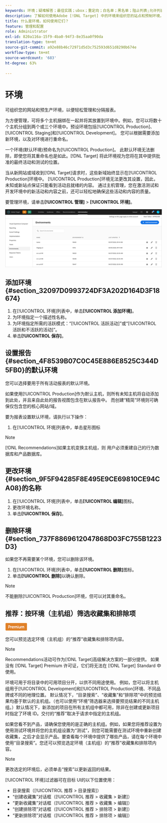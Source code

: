 ```yaml
---
keywords: 环境；疑难解答；最佳实践；ubox；重定向；白名单；黑名单；阻止列表;允许列表
description: 了解如何使用Adobe [!DNL Target] 中的环境来组织您的站点和预制环境，以便于管理和分离报告。
title: 什么是环境，如何使用它们？
feature: 管理和配置
role: Administrator
exl-id: 820a116a-15f9-4ba0-94f3-8e35aa0f90da
translation-type: tm+mt
source-git-commit: a92e88b46c72971d5d3c752593d651d8290b674e
workflow-type: tm+mt
source-wordcount: '683'
ht-degree: 63%

---
```


# 环境

可组织您的网站和预生产环境，以便轻松管理和分隔报表。

为方便管理，可将多个主机捆绑在一起并将其放置到环境中。例如，您可以将数十个主机分组到两个或三个环境中。预设环境包括[!UICONTROL Production]、[!UICONTROL Staging]和[!UICONTROL Development]。 您可以根据需要添加新环境，以及对环境进行重命名。

一个环境(默认环境)预命名为[!UICONTROL Production]。 此默认环境无法删除，即使您将其重命名也是如此。[!DNL Target] 将此环境视为您将在其中提供批准的最终活动和测试的位置。

当从新网站或域收到[!DNL Target]请求时，这些新域始终显示在[!UICONTROL Production]环境中。 [!UICONTROL Production]环境无法更改其设置，因此，未知或新站点保证只能看到活动且就绪的内容。 通过主机管理，您在激活测试和开发环境中的新活动和内容之前，还可以轻松地确保这些活动和内容的质量。

要管理环境，请单击&#x200B;**[!UICONTROL 管理]** > **[!UICONTROL 环境]**。

![环境列表](/help/administrating-target/assets/environments.png)

## 添加环境{#section_32097D0993724DF3A202D164D3F18674}

1. 在[!UICONTROL 环境]列表中，单击&#x200B;**[!UICONTROL 添加环境]**。
1. 为环境指定一个描述性名称。
1. 为环境指定所需的活跃模式：“[!UICONTROL 活跃活动]”或“[!UICONTROL 活跃和不活跃的活动]”。
1. 单击&#x200B;**[!UICONTROL 保存]**。

## 设置报告 {#section_4F8539B07C0C45E886E8525C344D5FB0}的默认环境

您可以选择要用于所有活动报表的默认环境。

如果使用[!UICONTROL Production]作为默认主机，则所有未知主机将自动添加到此处，并且来自此处的报告视图包含在默认报告中。 而创建“精简”环境则可确保仅包含您的核心网站/域。

要为报表设置默认环境，请执行以下操作：

1. 在[!UICONTROL 环境]列表中，单击星形图标

>[!NOTE]
>
>[!DNL Recommendations]如果主机变换主机组，则 用户必须重建自己的行为数据库和产品数据库。

## 更改环境{#section_9F5F94285F8E495E9CE69810CE94CA08}的名称

1. 在[!UICONTROL 环境]列表中，单击&#x200B;**[!UICONTROL 编辑]**&#x200B;图标。
1. 更改环境名称。
1. 单击&#x200B;**[!UICONTROL 保存]**。

## 删除环境{#section_737F8869612047868D03FC755B1223D3}

如果您不再需要某个环境，您可以删除该环境。

1. 在[!UICONTROL 环境]列表中，单击&#x200B;**[!UICONTROL 删除]**&#x200B;图标。
1. 单击&#x200B;**[!UICONTROL 删除]**&#x200B;以确认删除。

>[!NOTE]
>
>不能删除[!UICONTROL Production]环境，但可以对其重命名。

## 推荐：按环境（主机组）筛选收藏集和排除项

![Premium 徽章](/help/assets/premium.png)

您可以预览选定环境（主机组）的“推荐”收藏集和排除项内容。

>[!NOTE]
>
>Recommendations活动可作为[!DNL Target]高级解决方案的一部分提供。 如果没有 [!DNL Target] Premium 许可证，它们将无法在 [!DNL Target] Standard 中使用。

环境可用于将目录中的可用项目分开，以供不同用途使用。 例如，您可以将主机组用于[!UICONTROL Development]和[!UICONTROL Production]环境、不同品牌或不同的地理位置。 默认情况下，“目录搜索”、“收藏集”和“排除项”中的预览结果均基于默认的主机组。（也可以使用“环境”筛选器来选择要预览结果的不同主机组。）默认情况下，新添加的项目在所有主机组中都可用，除非在创建或更新项目时指定了环境 ID。交付的“推荐”取决于请求中指定的主机组。

如果您看不到产品，请确保您使用的是正确的主机组。例如，如果您将推荐设置为使用测试环境并将您的主机组设置为“测试”，则您可能需要在测试环境中重新创建收藏集，之后才会显示产品。要查看每个环境中提供了哪些产品，请在每个环境中使用“目录搜索”。您还可以预览选定环境（主机组）的“推荐”收藏集和排除项内容。

>[!NOTE]
>更改选定的环境后，必须单击“搜索”以更新返回的结果。

[!UICONTROL 环境]过滤器可在目标 UI的以下位置使用：

* 目录搜索（[!UICONTROL 推荐 > 目录搜索]）
* “创建收藏集”对话框（[!UICONTROL 推荐 > 收藏集 > 新建]）
* “更新收藏集”对话框（[!UICONTROL 推荐 > 收藏集 > 编辑]）
* “创建排除项”对话框（[!UICONTROL 推荐 > 排除项 > 新建]）
* “更新排除项”对话框（[!UICONTROL 推荐 > 排除项 > 编辑]）
